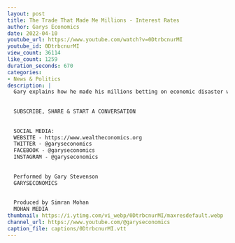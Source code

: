 ```yaml
---
layout: post
title: The Trade That Made Me Millions - Interest Rates
author: Garys Economics
date: 2022-04-10
youtube_url: https://www.youtube.com/watch?v=0DtrbcnurMI
youtube_id: 0DtrbcnurMI
view_count: 36114
like_count: 1259
duration_seconds: 670
categories:
- News & Politics
description: |
  Gary explains how he made his millions betting on economic disaster when he worked in the City for Citibank. He also explains why this bet is no longer possible
  
  
  SUBSCRIBE, SHARE & START A CONVERSATION
  
  
  SOCIAL MEDIA:
  WEBSITE - https://www.wealtheconomics.org
  TWITTER - @garyseconomics
  FACEBOOK - @garyseconomics
  INSTAGRAM - @garyseconomics
  
  
  Performed by Gary Stevenson
  GARYSECONOMICS
  
  
  Produced by Simran Mohan
  MOHAN MEDIA
thumbnail: https://i.ytimg.com/vi_webp/0DtrbcnurMI/maxresdefault.webp
channel_url: https://www.youtube.com/@garyseconomics
caption_file: captions/0DtrbcnurMI.vtt
---
```

